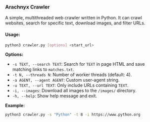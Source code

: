 ### Arachnyx Crawler

A simple, multithreaded web crawler written in Python. It can crawl websites, search for specific text, download images, and filter URLs.

#### Usage:

```bash
python3 crawler.py [options] <start_url>
```

**Options:**

* `-s TEXT, --search TEXT`: Search for `TEXT` in page HTML and save matching links to `matches.txt`.
* `-t N, --threads N`: Number of worker threads (default: 4).
* `-a AGENT, --agent AGENT`: Custom user-agent string.
* `-u TEXT, --url TEXT`: Only include URLs containing `TEXT`.
* `-i, --images`: Download all images to the `/images/` directory.
* `-h, --help`: Show help message and exit.

**Example:**

```bash
python3 crawler.py -s "Python" -t 8 -i https://www.python.org
```
